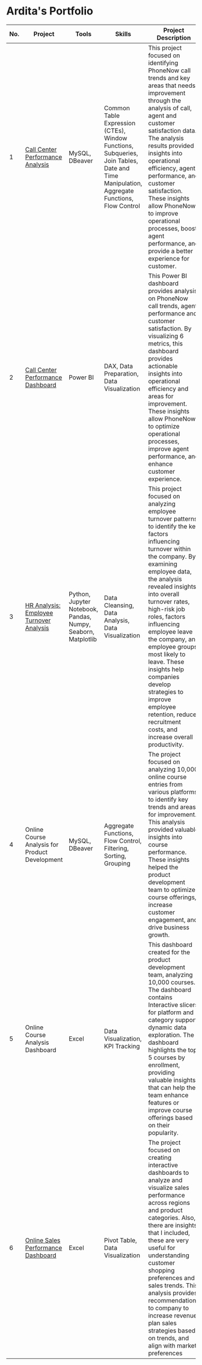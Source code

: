 # Ardita's Portfolio

| **No.** |   **Project**                          |   **Tools**          | **Skills**                     |  **Project Description**                |
|---|-----------------------------------------|-----------------------|--------------------------------|-------------------------------------------|
| 1 | [Call Center Performance Analysis](https://github.com/rahmaarditap/SQL-Project---Analyzing-Call-Center-Performance)     |  MySQL, DBeaver               | Common Table Expression (CTEs), Window Functions, Subqueries, Join Tables, Date and Time Manipulation, Aggregate Functions, Flow Control            | This project focused on identifying PhoneNow call trends and key areas that needs improvement through the analysis of call, agent and customer satisfaction data. The analysis results provided insights into operational efficiency, agent performance, and customer satisfaction. These insights allow PhoneNow to improve operational processes, boost agent performance, and provide a better experience for customer.|
| 2 | [Call Center Performance Dashboard](https://github.com/rahmaarditap/Call-Center-Performance-Power-BI-Dashboard) | Power BI                      | DAX, Data Preparation, Data Visualization         | This Power BI dashboard provides analysis on PhoneNow call trends, agent performance and customer satisfaction. By visualizing 6 metrics, this dashboard provides actionable insights into operational efficiency and areas for improvement. These insights allow PhoneNow to optimize operational processes, improve agent performance, and enhance customer experience. |
| 3 | [HR Analysis: Employee Turnover Analysis](https://github.com/rahmaarditap/-Python-Project-HR-Analysis-Employee-Turnover-) | Python, Jupyter Notebook, Pandas, Numpy, Seaborn, Matplotlib      | Data Cleansing, Data Analysis, Data Visualization           | This project focused on analyzing employee turnover patterns to identify the key factors influencing turnover within the company. By examining employee data, the analysis revealed insights into overall turnover rates, high-risk job roles, factors influencing employee leave the company, and employee groups most likely to leave. These insights help companies develop strategies to improve employee retention, reduce recruitment costs, and increase overall productivity.|
| 4 | Online ​Course Analysis for Product Development | MySQL, DBeaver               | Aggregate Functions, Flow Control, Filtering, Sorting, Grouping          | The project focused on analyzing 10,000 online course entries from various platforms to identify key trends and areas for improvement. This analysis provided valuable insights into course performance. These insights helped the product development team to optimize course offerings, increase customer engagement, and drive business growth.|
| 5 |Online Course Analysis Dashboard       | Excel                      | Data Visualization, KPI Tracking        | This dashboard created for the product development team, analyzing 10,000 courses. The dashboard contains Interactive slicers for platform and category support dynamic data exploration. The dashboard highlights the top 5 courses by enrollment, providing valuable insights that can help the team enhance features or improve course offerings based on their popularity.|
| 6 | [Online Sales Performance Dashboard](https://github.com/rahmaarditap/Online-Sales-Performance-Excel-Dashboard-and-Insight/tree/main)     | Excel                      | Pivot Table, Data Visualization       | The project focused on creating interactive dashboards to analyze and visualize sales performance across regions and product categories. Also, there are insights that I included, these are very useful for understanding customer shopping preferences and sales trends. This analysis provides recommendations to company to increase revenue, plan sales strategies based on trends, and align with market preferences |

